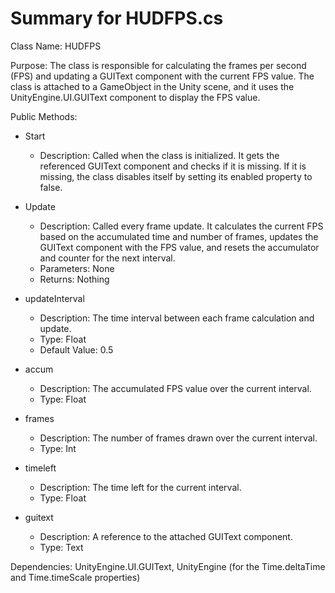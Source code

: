 # Summary for HUDFPS.cs


Class Name: HUDFPS

Purpose: The class is responsible for calculating the frames per second (FPS) and updating a GUIText component with the current FPS value. The class is attached to a GameObject in the Unity scene, and it uses the UnityEngine.UI.GUIText component to display the FPS value.

Public Methods:

* Start
	+ Description: Called when the class is initialized. It gets the referenced GUIText component and checks if it is missing. If it is missing, the class disables itself by setting its enabled property to false.

* Update
	+ Description: Called every frame update. It calculates the current FPS based on the accumulated time and number of frames, updates the GUIText component with the FPS value, and resets the accumulator and counter for the next interval.
	+ Parameters: None
	+ Returns: Nothing

* updateInterval
	+ Description: The time interval between each frame calculation and update.
	+ Type: Float
	+ Default Value: 0.5

* accum
	+ Description: The accumulated FPS value over the current interval.
	+ Type: Float

* frames
	+ Description: The number of frames drawn over the current interval.
	+ Type: Int

* timeleft
	+ Description: The time left for the current interval.
	+ Type: Float

* guitext
	+ Description: A reference to the attached GUIText component.
	+ Type: Text

Dependencies: UnityEngine.UI.GUIText, UnityEngine (for the Time.deltaTime and Time.timeScale properties)